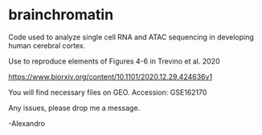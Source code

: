 # brainchromatin
Code used to analyze single cell RNA and ATAC sequencing in developing human cerebral cortex.

Use to reproduce elements of Figures 4-6 in Trevino et al. 2020

https://www.biorxiv.org/content/10.1101/2020.12.29.424636v1

You will find necessary files on GEO. Accession: GSE162170

Any issues, please drop me a message. 

-Alexandro
